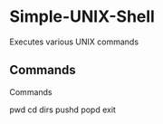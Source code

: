 # Simple-UNIX-Shell
Executes various UNIX commands

## Commands

Commands

  pwd
  cd 
  dirs
  pushd
  popd
  exit

